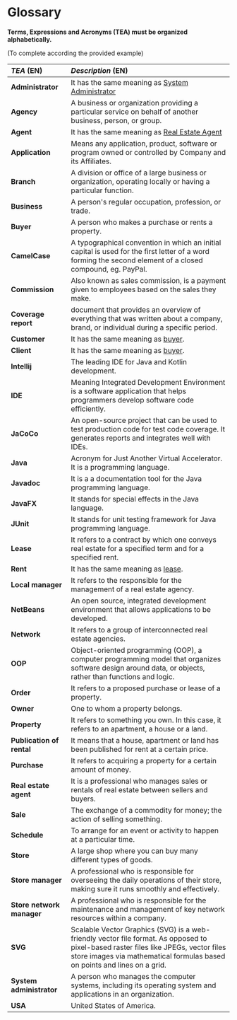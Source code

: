 # Glossary

**Terms, Expressions and Acronyms (TEA) must be organized alphabetically.**

(To complete according the provided example)


| **_TEA_** (EN)            | **_Description_** (EN)                                                                                                                                                                                           |                                       
|:--------------------------|:-----------------------------------------------------------------------------------------------------------------------------------------------------------------------------------------------------------------|
| **Administrator**         | It has the same meaning as [System Administrator](#SystemAdministrator)                                                                                                                                          |
| **Agency**                | A business or organization providing a particular service on behalf of another business, person, or group.                                                                                                       |
| **Agent**                 | It has the same meaning as [Real Estate Agent](#RealEstateAgent)                                                                                                                                                 |
| **Application**           | Means any application, product, software or program owned or controlled by Company and its Affiliates.                                                                                                           |
| **Branch**                | A division or office of a large business or organization, operating locally or having a particular function.                                                                                                     |
| **Business**              | A person's regular occupation, profession, or trade.                                                                                                                                                             |
| **Buyer**                 | A person who makes a purchase or rents a property.                                                                                                                                                               |
| **CamelCase**             | A typographical convention in which an initial capital is used for the first letter of a word forming the second element of a closed compound, eg. PayPal.                                                       |
| **Commission**            | Also known as sales commission, is a payment given to employees based on the sales they make.                                                                                                                    |
| **Coverage report**       | document that provides an overview of everything that was written about a company, brand, or individual during a specific period.                                                                                |
| **Customer**              | It has the same meaning as [buyer](#Buyer).                                                                                                                                                                      |
| **Client**                | It has the same meaning as [buyer](#Buyer).                                                                                                                                                        |
| **Intellij**              | The leading IDE for Java and Kotlin development.                                                                                                                                                                 |
| **IDE**                   | Meaning Integrated Development Environment is a software application that helps programmers develop software code efficiently.                                                                                   |
| **JaCoCo**                | An open-source project that can be used to test production code for test code coverage. It generates reports and integrates well with IDEs.                                                                      |
| **Java**                  | Acronym for Just Another Virtual Accelerator. It is a programming language.                                                                                                                                      |
| **Javadoc**               | It is a a documentation tool for the Java programming language.                                                                                                                                                  |
| **JavaFX**                | It stands for special effects in the Java language.                                                                                                                                                              |
| **JUnit**                 | It stands for unit testing framework for Java programming language.                                                                                                                                              |
| **Lease**                 | It refers to a contract by which one conveys real estate for a specified term and for a specified rent.                                                                                                          |
| **Rent**                  | It has the same meaning as [lease](#Lease).                                                                                                                                                                      |
| **Local manager**         | It refers to the responsible for the management of a real estate agency.                                                                                                                                         |
| **NetBeans**              | An open source, integrated development environment that allows applications to be developed.                                                                                                                     |
| **Network**               | It refers to a group of interconnected real estate agencies.                                                                                                                                                     |
| **OOP**                   | Object-oriented programming (OOP), a computer programming model that organizes software design around data, or objects, rather than functions and logic.                                                         |
| **Order**                 | It refers to a proposed purchase or lease of a property.                                                                                                                                                         |
| **Owner**                 | One to whom a property belongs.                                                                                                                                                                                  |
| **Property**              | It refers to something you own. In this case, it refers to an apartment, a house or a land.                                                                                                                      |
| **Publication of rental** | It means that a house, apartment or land has been published for rent at a certain price.                                                                                                                         |
| **Purchase**              | It refers to acquiring a property for a certain amount of money.                                                                                                                                                 |
| **Real estate agent**     | It is a professional who manages sales or rentals of real estate between sellers and buyers.                                                                                                                     |
| **Sale**                  | The exchange of a commodity for money; the action of selling something.                                                                                                                                          |
| **Schedule**              | To arrange for an event or activity to happen at a particular time.                                                                                                                                              |
| **Store**                 | A large shop where you can buy many different types of goods.                                                                                                                                                    |
| **Store manager**         | A professional who is responsible for overseeing the daily operations of their store, making sure it runs smoothly and effectively.                                                                              |
| **Store network manager** | A professional who is responsible for the maintenance and management of key network resources within a company.                                                     |
| **SVG**                   | Scalable Vector Graphics (SVG) is a web-friendly vector file format. As opposed to pixel-based raster files like JPEGs, vector files store images via mathematical formulas based on points and lines on a grid. |
| **System administrator**  | A person who manages the computer systems, including its operating system and applications in an organization.                                                                                                   |
| **USA**                   | United States of America.                                                                                                                                                                                        |